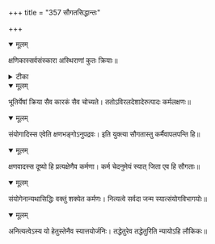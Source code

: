 +++
title = "357 सौगतसिद्धान्तः"

+++


<details open><summary>मूलम्</summary>

क्षणिकास्सर्वसंस्कारा अस्थिराणां कुतः क्रियाः॥
</details>



<details><summary>टीका</summary>

पा. भा.[4-21]
</details>



<details open><summary>मूलम्</summary>

भूतिर्येषां क्रिया सैव कारकं सैव चोच्यते। ततोऽविरलदेशादेरुत्पादः कर्मलक्षणः॥
</details>



<details open><summary>मूलम्</summary>

संयोगादिस्स एवेति क्षणभङ्गोऽनुपद्रवः। इति युक्त्या सौगतास्तु कर्मैवापलपन्ति हि॥
</details>



<details open><summary>मूलम्</summary>

क्षणवादस्स दूष्यो हि प्रत्यक्षेणैव कर्मणा। कर्म चेदनुमेयं स्यात् जिता एव हि सौगताः॥
</details>



<details open><summary>मूलम्</summary>

संयोगेनान्यथासिद्धिः वक्तुं शक्येत कर्मणः। नित्यत्वे सर्वदा जन्म स्यात्संयोगविभागयोः॥
</details>



<details open><summary>मूलम्</summary>

अनित्यत्वेऽस्य यो हेतुस्तेनैव स्यात्तयोर्जनिः। तद्धेतुरेव तद्धेतुरिति न्यायोऽहि लौकिकः॥
</details>

